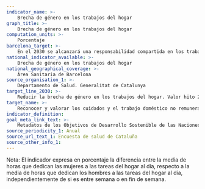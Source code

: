 ```yaml
---
indicator_name: >-
    Brecha de género en los trabajos del hogar
graph_title: >-
    Brecha de género en los trabajos del hogar
computation_units: >-
    Porcentaje
barcelona_target: >-
    En el 2030 se alcanzará una responsabilidad compartida en los trabajos del hogar y de cuidados, tanto dentro de las familias como entre familias, empresas y Administración pública
national_indicator_available: >-
    Brecha de género en los trabajos del hogar
national_geographical_coverage: >-
    Área Sanitaria de Barcelona
source_organisation_1: >-
    Departamento de Salud. Generalitat de Catalunya
target_line_2030: >-
    Reducir la brecha de género en los trabajos del hogar. Valor hito 2030: Pendiente de determinar
target_name: >-
    Reconocer y valorar los cuidados y el trabajo doméstico no remunerados, mediante la prestación de servicios públicos, la provisión de infraestructuras y la formulación de políticas de protección social, así como mediante la promoción de la responsabilidad compartida en el hogar y la familia, según proceda en cada país
indicator_definition:
goal_meta_link_text: >-
    Metadatos de los Objetivos de Desarrollo Sostenible de las Naciones Unidas (pdf 894kB)
source_periodicity_1: Anual
source_url_text_1: Encuesta de salud de Cataluña 
source_other_info_1: 
---
```

Nota: El indicador expresa en porcentaje la diferencia entre la media de horas que dedican las mujeres a las tareas del hogar al día, respecto a la media de horas que dedican los hombres a las tareas del hogar al día, independientemente de si es entre semana o en fin de semana.
